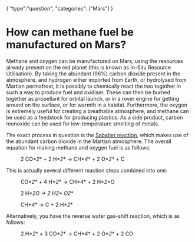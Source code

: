 {
    "type":"question",
    "categories": ["Mars"]
}

# How can methane fuel be manufactured on Mars?

Methane and oxygen can be manufactured on Mars, using the resources already present on the red planet (this is known as In-Situ Resource Utilisation). By taking the abundant (96%) carbon dioxide present in the atmosphere, and hydrogen either imported from Earth, or hydrolysed from Martian permafrost, it is possibly to chemically react the two together in such a way to produce fuel and oxidiser. These can then be burned together as propellant for orbital launch, or in a rover engine for getting around on the surface, or for warmth in a habitat. Furthermore, the oxygen is extremely useful for creating a breathable atmosphere, and methane can be used as a feedstock for producing plastics. As a side product, carbon monoxide can be used for low-temperature smelting of metals.

The exact process in question is the [Sabatier reaction](http://en.wikipedia.org/wiki/Sabatier_reaction), which makes use of the abundant carbon dioxide in the Martian atmosphere. The overall equation for making methane and oxygen fuel is as follows:

&nbsp;&nbsp;&nbsp;&nbsp;&nbsp;&nbsp;&nbsp;&nbsp;&nbsp;&nbsp;2 CO*_2_* + 2 H*_2_* → CH*_4_* + 2 O*_2_* + C

This is actually several different reaction steps combined into one:

&nbsp;&nbsp;&nbsp;&nbsp;&nbsp;&nbsp;&nbsp;&nbsp;&nbsp;&nbsp;CO*_2_* + 4 H*_2_* → CH*_4_* + 2 H*_2_*O

&nbsp;&nbsp;&nbsp;&nbsp;&nbsp;&nbsp;&nbsp;&nbsp;&nbsp;&nbsp;2 H*_2_*O → 2 H*_2_*+ O*_2_*

&nbsp;&nbsp;&nbsp;&nbsp;&nbsp;&nbsp;&nbsp;&nbsp;&nbsp;&nbsp;CH*_4_* → C + 2 H*_2_*

Alternatively, you have the reverse water gas-shift reaction, which is as follows:

&nbsp;&nbsp;&nbsp;&nbsp;&nbsp;&nbsp;&nbsp;&nbsp;&nbsp;&nbsp;2 H*_2_* + 3 CO*_2_* → CH*_4_* + 2 O*_2_* + 2 CO
